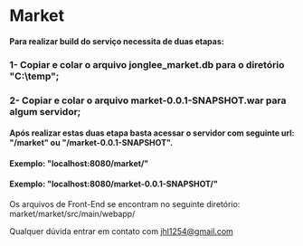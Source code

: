 # Market

#### Para realizar build do serviço necessita de duas etapas:

### 1- Copiar e colar o arquivo jonglee_market.db para o diretório "C:\temp";
### 2- Copiar e colar o arquivo market-0.0.1-SNAPSHOT.war para algum servidor;

#### Após realizar estas duas etapa basta acessar o servidor com seguinte url: "/market" ou "/market-0.0.1-SNAPSHOT".
#### Exemplo: "localhost:8080/market/"
#### Exemplo: "localhost:8080/market-0.0.1-SNAPSHOT/"

Os arquivos de Front-End se encontram no seguinte diretório: market/market/src/main/webapp/

Qualquer dúvida entrar em contato com jhl1254@gmail.com
